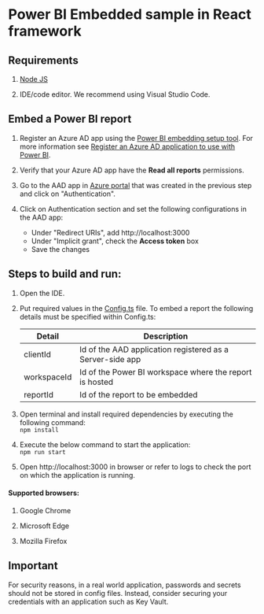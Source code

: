 # Power BI Embedded sample in React framework

## Requirements

1. [Node JS](https://nodejs.org/en/download/)

2. IDE/code editor. We recommend using Visual Studio Code.

## Embed a Power BI report

1. Register an Azure AD app using the [Power BI embedding setup tool](https://app.powerbi.com/embedsetup). For more information see [Register an Azure AD application to use with Power BI](https://docs.microsoft.com/power-bi/developer/embedded/register-app).

2. Verify that your Azure AD app have the **Read all reports** permissions.

3. Go to the AAD app in [Azure portal](https://aka.ms/AppRegistrations) that was created in the previous step and click on "Authentication".

4. Click on Authentication section and set the following configurations in the AAD app:
    * Under "Redirect URIs", add http://localhost:3000
    * Under "Implicit grant", check the __Access token__ box
    * Save the changes

## Steps to build and run:

1. Open the IDE.

2. Put required values in the [Config.ts](./Embed%20for%20your%20organization/UserOwnsData/src/Config.ts) file.
To embed a report the following details must be specified within Config.ts:

    | Detail       | Description                                                                 |
    |--------------|-----------------------------------------------------------------------------|
    | clientId     | Id of the AAD application registered as a Server-side app                   |
    | workspaceId  | Id of the Power BI workspace where the report is hosted                     |
    | reportId     | Id of the report to be embedded                                             |

3. Open terminal and install required dependencies by executing the following command:<br>
   `npm install`

4. Execute the below command to start the application:<br>
   `npm run start`

5. Open http://localhost:3000 in browser or refer to logs to check the port on which the application is running.

#### Supported browsers:

1. Google Chrome

2. Microsoft Edge

3. Mozilla Firefox

## Important

For security reasons, in a real world application, passwords and secrets should not be stored in config files. Instead, consider securing your credentials with an application such as Key Vault.
